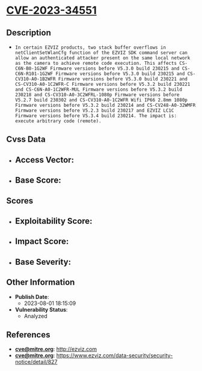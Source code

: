
# [CVE-2023-34551](http://ezviz.com)

## Description

- `In certain EZVIZ products, two stack buffer overflows in netClientSetWlanCfg function of the EZVIZ SDK command server can allow an authenticated attacker present on the same local network as the camera to achieve remote code execution. This affects CS-C6N-B0-1G2WF Firmware versions before V5.3.0 build 230215 and CS-C6N-R101-1G2WF Firmware versions before V5.3.0 build 230215 and CS-CV310-A0-1B2WFR Firmware versions before V5.3.0 build 230221 and CS-CV310-A0-1C2WFR-C Firmware versions before V5.3.2 build 230221 and CS-C6N-A0-1C2WFR-MUL Firmware versions before V5.3.2 build 230218 and CS-CV310-A0-3C2WFRL-1080p Firmware versions before V5.2.7 build 230302 and CS-CV310-A0-1C2WFR Wifi IP66 2.8mm 1080p Firmware versions before V5.3.2 build 230214 and CS-CV248-A0-32WMFR Firmware versions before V5.2.3 build 230217 and EZVIZ LC1C Firmware versions before V5.3.4 build 230214. The impact is: execute arbitrary code (remote).`

## Cvss Data

- **Access Vector**:
  - 
- **Base Score**:
  - 

## Scores

- **Exploitability Score**:
  - 
- **Impact Score**:
  - 
- **Base Severity**:
  - 

## Other Information

- **Publish Date**:
  - 2023-08-01 18:15:09
- **Vulnerability Status**:
  - Analyzed

## References

- **cve@mitre.org**: http://ezviz.com
- **cve@mitre.org**: https://www.ezviz.com/data-security/security-notice/detail/827
